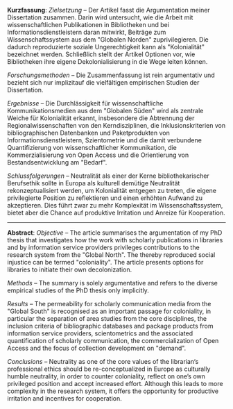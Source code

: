 **Kurzfassung**: *Zielsetzung* – Der Artikel fasst die Argumentation meiner Dissertation zusammen. Darin wird untersucht, wie die Arbeit mit wissenschaftlichen Publikationen in Bibliotheken und bei Informationsdienstleistern daran mitwirkt, Beiträge zum Wissenschaftssystem aus dem "Globalen Norden" zuprivilegieren. Die dadurch reproduzierte soziale Ungerechtigkeit kann als "Kolonialität" bezeichnet werden. Schließlich stellt der Artikel Optionen vor, wie Bibliotheken ihre eigene Dekolonialisierung in die Wege leiten können.

*Forschungsmethoden* – Die Zusammenfassung ist rein argumentativ und bezieht sich nur implizitauf die vielfältigen empirischen Studien der Dissertation.

*Ergebnisse* – Die Durchlässigkeit für wissenschaftliche Kommunikationsmedien aus dem "Globalen Süden" wird als zentrale Weiche für Kolonialität erkannt, insbesondere die Abtrennung der Regionalwissenschaften von den Kerndisziplinen, die Inklusionskriterien von bibliographischen Datenbanken und Paketprodukten von Informationsdienstleistern, Szientometrie und die damit verbundene Quantifizierung von wissenschaftlicher Kommunikation, die Kommerzialisierung von Open Access und die Orientierung von Bestandsentwicklung am "Bedarf".

*Schlussfolgerungen* – Neutralität als einer der Kerne bibliothekarischer Berufsethik sollte in Europa als kulturell demütige Neutralität rekonzeptualisiert werden, um Kolonialität entgegen zu treten, die eigene privilegierte Position zu reflektieren und einen erhöhten Aufwand zu akzeptieren. Dies führt zwar zu mehr Komplexität im Wissenschaftssystem, bietet aber die Chance auf produktive Irritation und Anreize für Kooperation.

---

**Abstract**: *Objective* – The article summarises the argumentation of my PhD thesis that investigates how the work with scholarly publications in libraries and by information service providers privileges contributions to the research system from the "Global North". The thereby reproduced social injustice can be termed "coloniality". The article presents options for libraries to initiate their own decolonization.

*Methods* – The summary is solely argumentative and refers to the diverse empirical studies of the PhD thesis only implicitly.

*Results* – The permeability for scholarly communication media from the "Global South" is recognised as an important passage for coloniality, in particular the separation of area studies from the core disciplines, the inclusion criteria of bibliographic databases and package products from information service providers, scientometrics and the associated quantification of scholarly communication, the commercialization of Open Access and the focus of collection development on "demand".

*Conclusions* – Neutrality as one of the core values of the librarian‘s professional ethics should be re-conceptualized in Europe as culturally humble neutrality, in order to counter coloniality, reflect on one’s own privileged position and accept increased effort. Although this leads to more complexity in the research system, it offers the opportunity for productive irritation and incentives for cooperation.